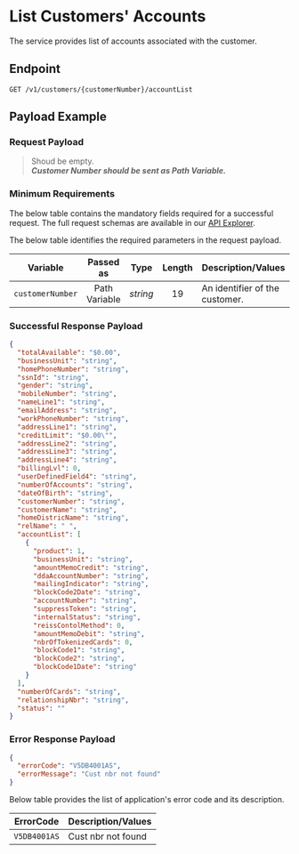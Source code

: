 # List Customers' Accounts

 The service provides list of accounts associated with the customer.

## Endpoint

`GET /v1/customers/{customerNumber}/accountList`

## Payload Example

### Request Payload

>Shoud be empty.  
***Customer Number should be sent as Path Variable.***  

### Minimum Requirements

The below table contains the mandatory fields required for a successful request. The full request schemas are available in our [API Explorer](../api/?type=get&path=/v1/customers/{customerNumber}/accountList).

The below table identifies the required parameters in the request payload.

| Variable | Passed as | Type | Length | Description/Values |
| -------- | :-------: | :--: | :------------: | ------------------ |
| `customerNumber` | Path Variable | *string* | 19 | An identifier of the customer. |

### Successful Response Payload

```json
{
  "totalAvailable": "$0.00",
  "businessUnit": "string",
  "homePhoneNumber": "string",
  "ssnId": "string",
  "gender": "string",
  "mobileNumber": "string",
  "nameLine1": "string",
  "emailAddress": "string",
  "workPhoneNumber": "string",
  "addressLine1": "string",
  "creditLimit": "$0.00\"",
  "addressLine2": "string",
  "addressLine3": "string",
  "addressLine4": "string",
  "billingLvl": 0,
  "userDefinedField4": "string",
  "numberOfAccounts": "string",
  "dateOfBirth": "string",
  "customerNumber": "string",
  "customerName": "string",
  "homeDistricName": "string",
  "relName": " ",
  "accountList": [
    {
      "product": 1,
      "businessUnit": "string",
      "amountMemoCredit": "string",
      "ddaAccountNumber": "string",
      "mailingIndicator": "string",
      "blockCode2Date": "string",
      "accountNumber": "string",
      "suppressToken": "string",
      "internalStatus": "string",
      "reissContolMethod": 0,
      "amountMemoDebit": "string",
      "nbrOfTokenizedCards": 0,
      "blockCode1": "string",
      "blockCode2": "string",
      "blockCode1Date": "string"
    }
  ],
  "numberOfCards": "string",
  "relationshipNbr": "string",
  "status": ""
}

```

### Error Response Payload

```json
{
  "errorCode": "V5DB4001AS",
  "errorMessage": "Cust nbr not found"  
}
```

Below table provides the list of application's error code and its description.

| ErrorCode |  Description/Values |
| --------  | ------------------ |
| `V5DB4001AS` |Cust nbr not found|
